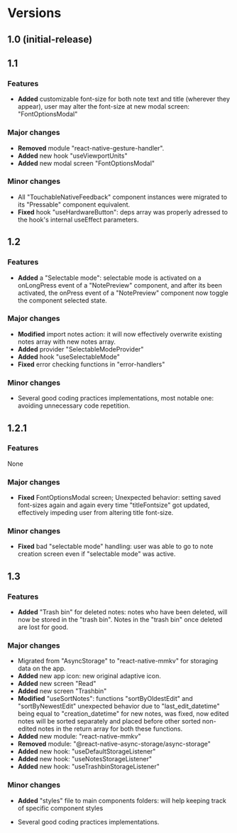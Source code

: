 # Versions

## 1.0 (initial-release)

## 1.1

### Features

- **Added** customizable font-size for both note text and title (wherever they appear), user may alter the font-size at new modal screen: "FontOptionsModal"

### Major changes

- **Removed** module "react-native-gesture-handler".
- **Added** new hook "useViewportUnits"
- **Added** new modal screen "FontOptionsModal"

### Minor changes 
- All "TouchableNativeFeedback" component instances were migrated to its "Pressable" component equivalent.
- **Fixed** hook "useHardwareButton": deps array was properly adressed to the hook's internal useEffect parameters.

## 1.2

### Features

- **Added** a "Selectable mode": selectable mode is activated on a onLongPress event of a "NotePreview" component, and after its been activated, the onPress event of a "NotePreview" component now toggle the component selected state.

### Major changes

- **Modified** import notes action: it will now effectively overwrite existing notes array with new notes array. 
- **Added** provider "SelectableModeProvider"
- **Added** hook "useSelectableMode"
- **Fixed** error checking functions in "error-handlers"

### Minor changes

- Several good coding practices implementations, most notable one: avoiding unnecessary code repetition.

## 1.2.1

### Features

None

### Major changes

- **Fixed** FontOptionsModal screen; Unexpected behavior: setting saved font-sizes again and again every time "titleFontsize" got updated, effectively impeding user from altering title font-size.

### Minor changes

- **Fixed** bad "selectable mode" handling: user was able to go to note creation screen even if "selectable mode" was active.

## 1.3

### Features

- **Added** "Trash bin" for deleted notes: notes who have been deleted, will now be stored in the "trash bin". Notes in the "trash bin" once deleted are lost for good.

### Major changes

- Migrated from "AsyncStorage" to "react-native-mmkv" for storaging data on the app.
- **Added** new app icon: new original adaptive icon.
- **Added** new screen "Read"
- **Added** new screen "Trashbin"
- **Modified** "useSortNotes": functions "sortByOldestEdit" and "sortByNewestEdit" unexpected behavior due to "last_edit_datetime" being equal to "creation_datetime" for new notes, was fixed, now edited notes will be sorted separately and placed before other sorted non-edited notes in the return array for both these functions.
- **Added** new module: "react-native-mmkv"
- **Removed** module: "@react-native-async-storage/async-storage"
- **Added** new hook: "useDefaultStorageListener"
- **Added** new hook: "useNotesStorageListener"
- **Added** new hook: "useTrashbinStorageListener"

### Minor changes
- **Added** "styles" file to main components folders: will help keeping track of specific component styles 

- Several good coding practices implementations.